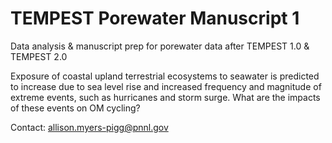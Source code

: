 # TEMPEST Porewater Manuscript 1 

Data analysis &amp; manuscript prep for porewater data after TEMPEST 1.0 & TEMPEST 2.0

Exposure of coastal upland terrestrial ecosystems to seawater is predicted to increase due to sea level rise and increased frequency and magnitude of extreme events, such as hurricanes and storm surge. What are the impacts of these events on OM cycling? 

Contact: allison.myers-pigg@pnnl.gov
